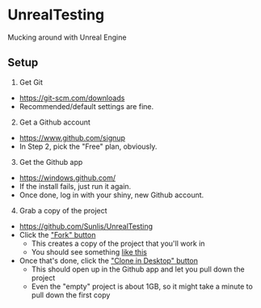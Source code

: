 # UnrealTesting
Mucking around with Unreal Engine

## Setup

1. Get Git  
 - https://git-scm.com/downloads
 - Recommended/default settings are fine.

2. Get a Github account  
 - https://www.github.com/signup  
 - In Step 2, pick the "Free" plan, obviously.

3. Get the Github app  
 - https://windows.github.com/  
 - If the install fails, just run it again.
 - Once done, log in with your shiny, new Github account.

4. Grab a copy of the project  
 - https://github.com/Sunlis/UnrealTesting
 - Click the ["Fork" button](http://i.imgur.com/yJ1xNy6.png)
   - This creates a copy of the project that you'll work in
   - You should see something [like this](http://i.imgur.com/J9qofTm.png)
 - Once that's done, click the ["Clone in Desktop" button](http://i.imgur.com/WJkEn9q.png)
   - This should open up in the Github app and let you pull down the project
   - Even the "empty" project is about 1GB, so it might take a minute to pull down the first copy

